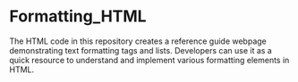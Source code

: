 # Formatting_HTML
The HTML code in this repository creates a reference guide webpage demonstrating text formatting tags and lists. Developers can use it as a quick resource to understand and implement various formatting elements in HTML. 
